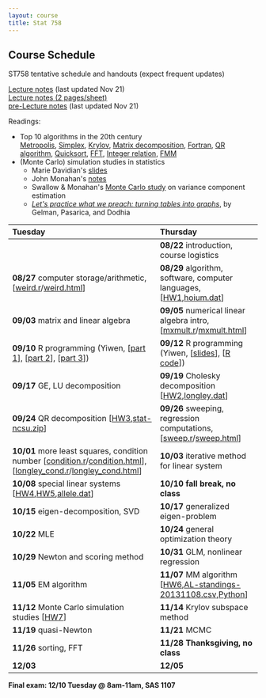 ```yaml
---
layout: course
title: Stat 758
---
```


## Course Schedule

ST758 tentative schedule and handouts (expect frequent updates)

[Lecture notes](https://github.ncsu.edu/pages/hzhou3/hzhou3.github.io/teaching/st758-2013fall/ST758-2013-Fall-LecNotes.pdf) (last updated Nov 21)  
[Lecture notes (2 pages/sheet)](https://github.ncsu.edu/pages/hzhou3/hzhou3.github.io/teaching/st758-2013fall/ST758-2013-Fall-LecNotes-ForPrint.pdf)  
[pre-Lecture notes](https://github.ncsu.edu/pages/hzhou3/hzhou3.github.io/teaching/st758-2013fall/ST758-2013-Fall-Pre-LecNotes.pdf) (last updated Nov 21)


Readings:  

* Top 10 algorithms in the 20th century  
[Metropolis](top10/metropolis.pdf), [Simplex](top10/simplex.pdf), [Krylov](top10/krylov.pdf), [Matrix decomposition](top10/decomp.pdf), [Fortran](top10/fortran.pdf), [QR algorithm](top10/qr.pdf), [Quicksort](top10/qsort.pdf), [FFT](top10/fft.pdf), [Integer relation](top10/integer.pdf), [FMM](top10/fmm.pdf)  
* (Monte Carlo) simulation studies in statistics  
  * Marie Davidian's [slides](http://www4.stat.ncsu.edu/~davidian/st810a/simulation_handout.pdf)  
  * John Monahan's [notes](./monte-carlo/Monahan09SimGuide.pdf)  
  * Swallow & Monahan's [Monte Carlo study](./monte-carlo/SwallowMonahan84VCMonteCarlo.pdf) on variance component estimation  
  * [*Let's practice what we preach: turning tables into graphs*](./monte-carlo/GelmanPasarikaDodhia02Graph.pdf), by Gelman, Pasarica, and Dodhia


| **Tuesday** | **Thursday** |  
|:-----------|:------------|
| | **08/22** introduction, course logistics |
| **08/27** computer storage/arithmetic, \[[weird.r](./weird.r)/[weird.html](./weird.html)\] | **08/29** algorithm, software, computer languages, \[[HW1](./ST758-2013-HW1.pdf),[hoium.dat](./hoium.dat)\] |
| **09/03** matrix and linear algebra | **09/05** numerical linear algebra intro, \[[mxmult.r](./mxmult.r)/[mxmult.html](./mxmult.html)\] |
| **09/10** R programming (Yiwen, \[[part 1](./YiwenZhang_Part1_Introduction.pdf)\], \[[part 2](./YiwenZhang_Part2_Data_Objects.pdf)\], \[[part 3](./YiwenZhang_Part3_R_Functions.pdf)\]) | **09/12** R programming (Yiwen, \[[slides](./YiwenZhang_RProgramming.htm)\], \[[R code](./YiwenZhang_codeThur.R)\]) |
| **09/17** GE, LU decomposition | **09/19** Cholesky decomposition \[[HW2](./ST758-2013-HW2.pdf),[longley.dat](./longley.dat)\] |
| **09/24** QR decomposition \[[HW3](./ST758-2013-HW3.pdf),[stat-ncsu.zip](./stat-ncsu.zip)\] | **09/26** sweeping, regression computations, \[[sweep.r](./sweep.r)/[sweep.html](./sweep.html)\] |
| **10/01** more least squares, condition number \[[condition.r](./condition.r)/[condition.html](./condition.html)\], \[[longley_cond.r](./longley_cond.r)/[longley_cond.html](./longley_cond.html)\] | **10/03** iterative method for linear system |
| **10/08** special linear systems \[[HW4](./ST758-2013-HW4.pdf),[HW5](./ST758-2013-HW5.pdf),[allele.dat](./allele.dat)\] | **10/10** **fall break, no class** |
| **10/15** eigen-decomposition, SVD | **10/17** generalized eigen-problem |
| **10/22** MLE | **10/24** general optimization theory |
| **10/29** Newton and scoring method | **10/31** GLM, nonlinear regression |
| **11/05** EM algorithm | **11/07** MM algorithm \[[HW6](./ST758-2013-HW6.pdf),[AL-standings-20131108.csv](./AL-standings-20131108.csv),[Python](./download-espn-mlb-standings.py)\] |
| **11/12** Monte Carlo simulation studies \[[HW7](./ST758-2013-HW7.pdf)\] | **11/14** Krylov subspace method |
| **11/19** quasi-Newton | **11/21** MCMC |
| **11/26** sorting, FFT | **11/28** **Thanksgiving, no class** |
| **12/03** | **12/05** |

**Final exam: 12/10 Tuesday @ 8am-11am, SAS 1107**